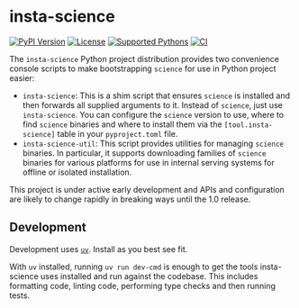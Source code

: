 # insta-science

[![PyPI Version](https://shields.io/pypi/v/insta-science.svg)](https://pypi.org/project/insta-science/)
[![License](https://shields.io/pypi/l/insta-science.svg)](../LICENSE)
[![Supported Pythons](https://shields.io/pypi/pyversions/insta-science.svg)](pyproject.toml)
[![CI](https://img.shields.io/github/actions/workflow/status/a-scie/science-installers/python-ci.yml)](https://github.com/a-scie/science-installers/actions/workflows/python-ci.yml)

The `insta-science` Python project distribution provides two convenience console scripts to make
bootstrapping `science` for use in Python project easier:
+ `insta-science`: This is a shim script that ensures `science` is installed and then forwards all
  supplied arguments to it. Instead of `science`, just use `insta-science`. You can configure the
  `science` version to use, where to find `science` binaries and where to install them via the 
  `[tool.insta-science]` table in your `pyproject.toml` file.
+ `insta-science-util`: This script provides utilities for managing `science` binaries. In
  particular, it supports downloading families of `science` binaries for various platforms for
  use in internal serving systems for offline or isolated installation.

This project is under active early development and APIs and configuration are likely to change
rapidly in breaking ways until the 1.0 release.

## Development

Development uses [`uv`](https://docs.astral.sh/uv/getting-started/installation/). Install as you
best see fit.

With `uv` installed, running `uv run dev-cmd` is enough to get the tools insta-science uses
installed and run against the codebase. This includes formatting code, linting code, performing type
checks and then running tests.
